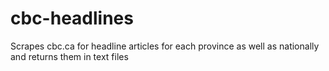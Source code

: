 # cbc-headlines
 Scrapes cbc.ca for headline articles for each province as well as nationally and returns them in text files
